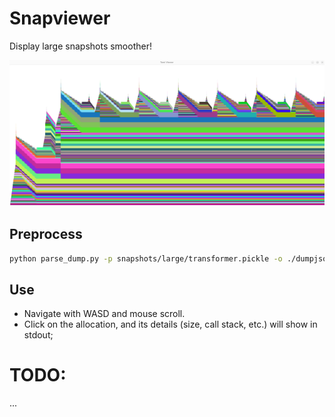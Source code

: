 # Snapviewer

Display large snapshots smoother! 

![alt text](trace.png)

## Preprocess
```sh
python parse_dump.py -p snapshots/large/transformer.pickle -o ./dumpjson -d 0 -z
```

## Use
- Navigate with WASD and mouse scroll.
- Click on the allocation, and its details (size, call stack, etc.) will show in stdout;

# TODO:
...